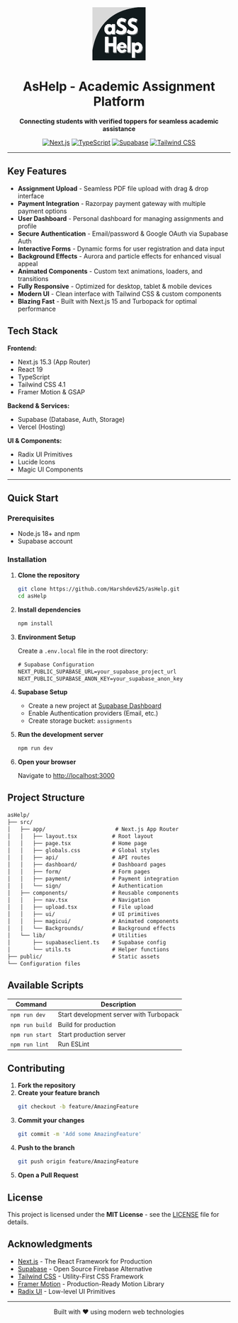 <div align="center">
  <img src="public/logo.png" alt="AsHelp Logo" width="120" height="120">
  
  # AsHelp - Academic Assignment Platform
  
  **Connecting students with verified toppers for seamless academic assistance**
  
  [![Next.js](https://img.shields.io/badge/Next.js-15.3-black?style=for-the-badge&logo=next.js)](https://nextjs.org/)
  [![TypeScript](https://img.shields.io/badge/TypeScript-5.0-blue?style=for-the-badge&logo=typescript)](https://www.typescriptlang.org/)
  [![Supabase](https://img.shields.io/badge/Supabase-Backend-green?style=for-the-badge&logo=supabase)](https://supabase.com/)
  [![Tailwind CSS](https://img.shields.io/badge/Tailwind-CSS-38B2AC?style=for-the-badge&logo=tailwind-css)](https://tailwindcss.com/)
</div>

---

## Key Features

- **Assignment Upload** - Seamless PDF file upload with drag & drop interface
- **Payment Integration** - Razorpay payment gateway with multiple payment options
- **User Dashboard** - Personal dashboard for managing assignments and profile
- **Secure Authentication** - Email/password & Google OAuth via Supabase Auth
- **Interactive Forms** - Dynamic forms for user registration and data input
- **Background Effects** - Aurora and particle effects for enhanced visual appeal
- **Animated Components** - Custom text animations, loaders, and transitions
- **Fully Responsive** - Optimized for desktop, tablet & mobile devices
- **Modern UI** - Clean interface with Tailwind CSS & custom components
- **Blazing Fast** - Built with Next.js 15 and Turbopack for optimal performance

## Tech Stack

**Frontend:**
- Next.js 15.3 (App Router)
- React 19
- TypeScript
- Tailwind CSS 4.1
- Framer Motion & GSAP

**Backend & Services:**
- Supabase (Database, Auth, Storage)
- Vercel (Hosting)

**UI & Components:**
- Radix UI Primitives
- Lucide Icons
- Magic UI Components

---

## Quick Start

### Prerequisites
- Node.js 18+ and npm
- Supabase account

### Installation

1. **Clone the repository**
   ```bash
   git clone https://github.com/Harshdev625/asHelp.git
   cd asHelp
   ```

2. **Install dependencies**
   ```bash
   npm install
   ```

3. **Environment Setup**
   
   Create a `.env.local` file in the root directory:
   ```env
   # Supabase Configuration
   NEXT_PUBLIC_SUPABASE_URL=your_supabase_project_url
   NEXT_PUBLIC_SUPABASE_ANON_KEY=your_supabase_anon_key
   ```

4. **Supabase Setup**
   
   - Create a new project at [Supabase Dashboard](https://supabase.com/dashboard)
   - Enable Authentication providers (Email, etc.)
   - Create storage bucket: `assignments`

5. **Run the development server**
   ```bash
   npm run dev
   ```

6. **Open your browser**
   
   Navigate to [http://localhost:3000](http://localhost:3000)

## Project Structure

```
asHelp/
├── src/
│   ├── app/                      # Next.js App Router
│   │   ├── layout.tsx           # Root layout
│   │   ├── page.tsx             # Home page
│   │   ├── globals.css          # Global styles
│   │   ├── api/                 # API routes
│   │   ├── dashboard/           # Dashboard pages
│   │   ├── form/                # Form pages
│   │   ├── payment/             # Payment integration
│   │   └── sign/                # Authentication
│   ├── components/              # Reusable components
│   │   ├── nav.tsx              # Navigation
│   │   ├── upload.tsx           # File upload
│   │   ├── ui/                  # UI primitives
│   │   ├── magicui/             # Animated components
│   │   └── Backgrounds/         # Background effects
│   └── lib/                     # Utilities
│       ├── supabaseclient.ts    # Supabase config
│       └── utils.ts             # Helper functions
├── public/                      # Static assets
└── Configuration files
```

## Available Scripts

| Command | Description |
|---------|-------------|
| `npm run dev` | Start development server with Turbopack |
| `npm run build` | Build for production |
| `npm run start` | Start production server |
| `npm run lint` | Run ESLint |

## Contributing

1. **Fork the repository**
2. **Create your feature branch**
   ```bash
   git checkout -b feature/AmazingFeature
   ```
3. **Commit your changes**
   ```bash
   git commit -m 'Add some AmazingFeature'
   ```
4. **Push to the branch**
   ```bash
   git push origin feature/AmazingFeature
   ```
5. **Open a Pull Request**

## License

This project is licensed under the **MIT License** - see the [LICENSE](LICENSE) file for details.

## Acknowledgments

- [Next.js](https://nextjs.org/) - The React Framework for Production
- [Supabase](https://supabase.com/) - Open Source Firebase Alternative
- [Tailwind CSS](https://tailwindcss.com/) - Utility-First CSS Framework
- [Framer Motion](https://www.framer.com/motion/) - Production-Ready Motion Library
- [Radix UI](https://www.radix-ui.com/) - Low-level UI Primitives

---

<div align="center">
  <p>Built with ❤️ using modern web technologies</p>
</div>
